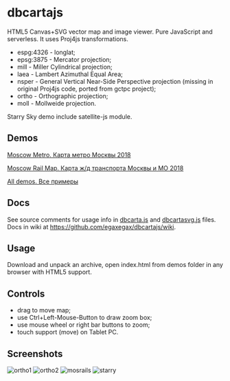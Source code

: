 dbcartajs
===========

HTML5 Canvas+SVG vector map and image viewer. Pure JavaScript and serverless.
It uses Proj4js transformations.

 * espg:4326 - longlat;
 * epsg:3875 - Mercator projection;
 * mill - Miller Cylindrical projection;
 * laea - Lambert Azimuthal Equal Area;
 * nsper - General Vertical Near-Side Perspective projection (missing in original Proj4js code, ported from gctpc project);
 * ortho - Orthographic projection;
 * moll - Mollweide projection.

Starry Sky demo include satellite-js module.<br>

## Demos

[Moscow Metro. Карта метро Москвы 2018](https://egaxegax.github.io/dbcartajs/svg/mosmetro.html)

[Moscow Rail Map. Карта ж/д транспорта Москвы и МО 2018](https://egaxegax.github.io/dbcartajs/svg/mosrails.html)

[All demos. Все примеры](https://egaxegax.github.io/dbcartajs/index.html)

## Docs

See source comments for usage info in [dbcarta.js](https://github.com/egaxegax/dbcartajs/blob/master/dbcarta.js) and [dbcartasvg.js](https://github.com/egaxegax/dbcartajs/blob/master/dbcartasvg.js) files.<br>
Docs in wiki at https://github.com/egaxegax/dbcartajs/wiki.

## Usage

Download and unpack an archive, open index.html from demos folder in any browser with HTML5 support.

## Controls

 * drag to move map;
 * use Ctrl+Left-Mouse-Button to draw zoom box;
 * use mouse wheel or right bar buttons to zoom;
 * touch support (move) on Tablet PC.

##  Screenshots

![ortho1](https://raw.githubusercontent.com/egaxegax/FotoSite/master/dbcartajs/ortho1.gif)
![ortho2](https://raw.githubusercontent.com/egaxegax/FotoSite/master/dbcartajs/ortho2.gif)
![mosrails](https://raw.githubusercontent.com/egaxegax/FotoSite/master/dbcartajs/mosrails.jpg)
![starry](https://raw.githubusercontent.com/egaxegax/FotoSite/master/dbcartajs/starry.jpg)
